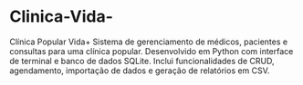 # Clinica-Vida-
Clínica Popular Vida+ Sistema de gerenciamento de médicos, pacientes e consultas para uma clínica popular. Desenvolvido em Python com interface de terminal e banco de dados SQLite. Inclui funcionalidades de CRUD, agendamento, importação de dados e geração de relatórios em CSV.